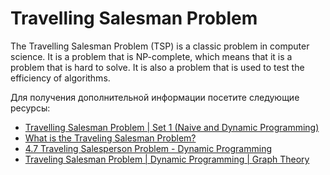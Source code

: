 # Travelling Salesman Problem

The Travelling Salesman Problem (TSP) is a classic problem in computer science. It is a problem that is NP-complete, which means that it is a problem that is hard to solve. It is also a problem that is used to test the efficiency of algorithms.

Для получения дополнительной информации посетите следующие ресурсы:

- [Travelling Salesman Problem | Set 1 (Naive and Dynamic Programming)](https://www.geeksforgeeks.org/travelling-salesman-problem-set-1/)
- [What is the Traveling Salesman Problem?](https://www.youtube.com/watch?v=1pmBjIZ20pE)
- [4.7 Traveling Salesperson Problem - Dynamic Programming](https://www.youtube.com/watch?v=XaXsJJh-Q5Y)
- [Traveling Salesman Problem | Dynamic Programming | Graph Theory](https://www.youtube.com/watch?v=cY4HiiFHO1o)
